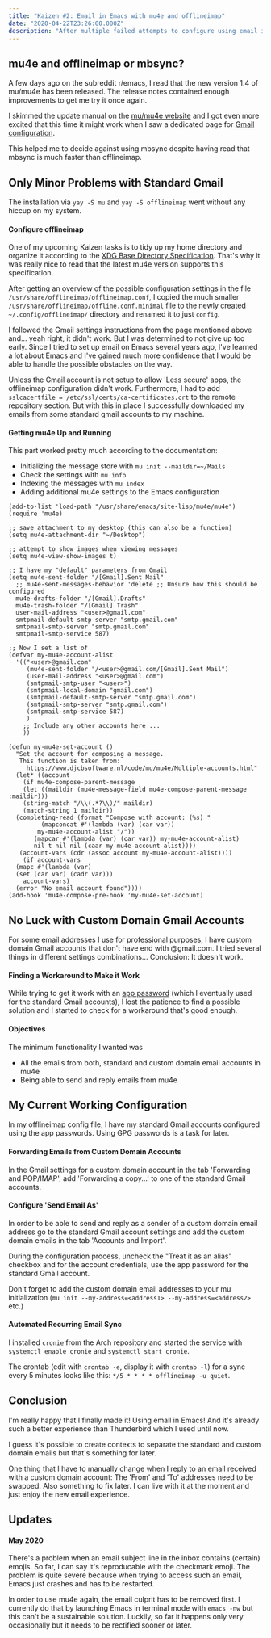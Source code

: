 ```yaml
---
title: "Kaizen #2: Email in Emacs with mu4e and offlineimap"
date: "2020-04-22T23:26:00.000Z"
description: "After multiple failed attempts to configure using email in Emacs I finally managed to get it work!"
---
```


mu4e and offlineimap or mbsync? 
---
A few days ago on the subreddit
r/emacs, I read that the new version 1.4 of mu/mu4e has been released.
The release notes contained enough improvements to get me try it once
again.

I skimmed the update manual on the [mu/mu4e
website](https://www.djcbsoftware.nl/code/mu/mu4e/) and I got even
more excited that this time it might work when I saw a dedicated page
for [Gmail
configuration](https://www.djcbsoftware.nl/code/mu/mu4e/Gmail-configuration.html).

This helped me to decide against using mbsync despite having read that
mbsync is much faster than offlineimap.

Only Minor Problems with Standard Gmail
---
The installation via `yay -S mu` and `yay -S offlineimap` went without
any hiccup on my system.

#### Configure offlineimap
One of my upcoming Kaizen tasks is to tidy up my home directory and
organize it according to the [XDG Base Directory
Specification](https://specifications.freedesktop.org/basedir-spec/basedir-spec-latest.html).
That's why it was really nice to read that the latest mu4e version
supports this specification.

After getting an overview of the possible configuration settings in
the file `/usr/share/offlineimap/offlineimap.conf`, I copied the much
smaller `/usr/share/offlineimap/offline.conf.minimal` file to the
newly created `~/.config/offlineimap/` directory and renamed it to
just `config`. 

I followed the Gmail settings instructions from the page mentioned
above and... yeah right, it didn't work. But I was determined to not
give up too early. Since I tried to set up email on Emacs several
years ago, I've learned a lot about Emacs and I've gained much more
confidence that I would be able to handle the possible obstacles on
the way.

Unless the Gmail account is not setup to allow 'Less secure' apps, the
offlineimap configuration didn't work. Furthermore, I had to add
`sslcacertfile = /etc/ssl/certs/ca-certificates.crt` to the remote
repository section. But with this in place I successfully downloaded
my emails from some standard gmail accounts to my machine.

#### Getting mu4e Up and Running
This part worked pretty much according to the documentation:
	
  * Initializing the message store with `mu init --maildir=~/Mails`
  * Check the settings with `mu info`
  * Indexing the messages with `mu index`
  * Adding additional mu4e settings to the Emacs configuration

  ```
  (add-to-list 'load-path "/usr/share/emacs/site-lisp/mu4e/mu4e")
  (require 'mu4e)

  ;; save attachment to my desktop (this can also be a function)
  (setq mu4e-attachment-dir "~/Desktop")

  ;; attempt to show images when viewing messages
  (setq mu4e-view-show-images t)

  ;; I have my "default" parameters from Gmail
  (setq mu4e-sent-folder "/[Gmail].Sent Mail"
	;; mu4e-sent-messages-behavior 'delete ;; Unsure how this should be configured
	mu4e-drafts-folder "/[Gmail].Drafts"
	mu4e-trash-folder "/[Gmail].Trash"
	user-mail-address "<user>@gmail.com"
	smtpmail-default-smtp-server "smtp.gmail.com"
	smtpmail-smtp-server "smtp.gmail.com"
	smtpmail-smtp-service 587)

  ;; Now I set a list of 
  (defvar my-mu4e-account-alist
    '(("<user>@gmail.com"
       (mu4e-sent-folder "/<user>@gmail.com/[Gmail].Sent Mail")
       (user-mail-address "<user>@gmail.com")
       (smtpmail-smtp-user "<user>")
       (smtpmail-local-domain "gmail.com")
       (smtpmail-default-smtp-server "smtp.gmail.com")
       (smtpmail-smtp-server "smtp.gmail.com")
       (smtpmail-smtp-service 587)
       )
      ;; Include any other accounts here ...
      ))

  (defun my-mu4e-set-account ()
    "Set the account for composing a message.
     This function is taken from: 
       https://www.djcbsoftware.nl/code/mu/mu4e/Multiple-accounts.html"
    (let* ((account
      (if mu4e-compose-parent-message
	  (let ((maildir (mu4e-message-field mu4e-compose-parent-message :maildir)))
      (string-match "/\\(.*?\\)/" maildir)
      (match-string 1 maildir))
	(completing-read (format "Compose with account: (%s) "
	       (mapconcat #'(lambda (var) (car var))
	      my-mu4e-account-alist "/"))
	     (mapcar #'(lambda (var) (car var)) my-mu4e-account-alist)
	     nil t nil nil (caar my-mu4e-account-alist))))
     (account-vars (cdr (assoc account my-mu4e-account-alist))))
      (if account-vars
    (mapc #'(lambda (var)
	(set (car var) (cadr var)))
	  account-vars)
	(error "No email account found"))))
  (add-hook 'mu4e-compose-pre-hook 'my-mu4e-set-account)
  ```


No Luck with Custom Domain Gmail Accounts
---
For some email addresses I use for professional purposes, I have
custom domain Gmail accounts that don't have end with @gmail.com. I
tried several things in different settings combinations... Conclusion:
It doesn't work.

#### Finding a Workaround to Make it Work
While trying to get it work with an [app
password](https://support.google.com/accounts/answer/185833?hl=en)
(which I eventually used for the standard Gmail accounts), I lost the
patience to find a possible solution and I started to check for a
workaround that's good enough.

#### Objectives
The minimum functionality I wanted was

* All the emails from both, standard and custom domain email accounts
  in mu4e
* Being able to send and reply emails from mu4e


My Current Working Configuration
---
In my offlineimap config file, I have my standard Gmail accounts
configured using the app passwords. Using GPG passwords is a task for
later. 

#### Forwarding Emails from Custom Domain Accounts
In the Gmail settings for a custom domain account in the tab
'Forwarding and POP/IMAP', add 'Forwarding a copy...' to one of the
standard Gmail accounts.

#### Configure 'Send Email As'
In order to be able to send and reply as a sender of a custom domain
email address go to the standard Gmail account settings and add the
custom domain emails in the tab 'Accounts and Import'.

During the configuration process, uncheck the "Treat it as an alias"
checkbox and for the account credentials, use the app password for the
standard Gmail account.

Don't forget to add the custom domain email addresses to your mu
initialization (`mu init --my-address=<address1>
--my-address=<address2>` etc.)

#### Automated Recurring Email Sync
I installed `cronie` from the Arch repository and started the service
with `systemctl enable cronie` and `systemctl start cronie`.

The crontab (edit with `crontab -e`, display it with `crontab -l`) for
a sync every 5 minutes looks like this: `*/5 * * * * offlineimap -u
quiet`.


Conclusion
---
I'm really happy that I finally made it! Using email in Emacs! And
it's already such a better experience than Thunderbird which I used
until now.

I guess it's possible to create contexts to separate the standard and
custom domain emails but that's something for later.

One thing that I have to manually change when I reply to an email
received with a custom domain account: The 'From' and 'To' addresses
need to be swapped. Also something to fix later. I can live with it at
the moment and just enjoy the new email experience.


Updates
---
#### May 2020
There's a problem when an email subject line in the inbox contains (certain)
emojis. So far, I can say it's reproducable with the checkmark emoji. The
problem is quite severe because when trying to access such an email, Emacs just
crashes and has to be restarted.

In order to use mu4e again, the email culprit has to be removed first. I
currently do that by launching Emacs in terminal mode with `emacs -nw` but this
can't be a sustainable solution. Luckily, so far it happens only very
occasionally but it needs to be rectified sooner or later.


